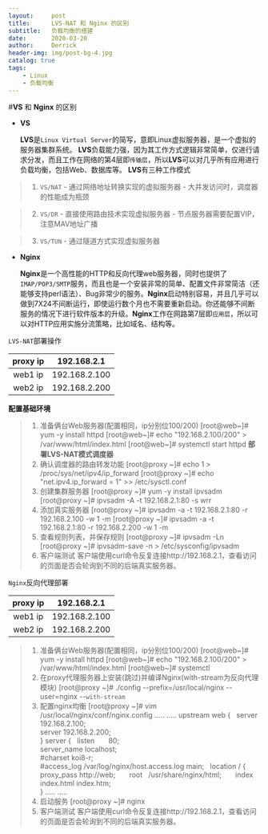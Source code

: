 ```yaml
---
layout:     post
title:      LVS-NAT 和 Nginx 的区别
subtitle:   负载均衡的搭建
date:       2020-03-20
author:     Derrick
header-img: img/post-bg-4.jpg
catalog: true
tags:
    - Linux
    - 负载均衡
---
```


#**VS** 和 **Nginx** 的区别

-   **VS**

    **LVS**是`Linux Virtual Server`的简写，意即Linux虚拟服务器，是一个虚拟的服务器集群系统。
    **LVS**负载能力强，因为其工作方式逻辑非常简单，仅进行请求分发，而且工作在网络的第4层即`传输层`，所以**LVS**可以对几乎所有应用进行负载均衡，包括Web、数据库等。
    **LVS**有三种工作模式
    
>1.  `VS/NAT`
    -   通过网络地址转换实现的虚拟服务器
    -   大并发访问时，调度器的性能成为瓶颈

>2.  `VS/DR`
    -   直接使用路由技术实现虚拟服务器
    -   节点服务器需要配置VIP，注意MAV地址广播

>3.  `VS/TUN`
    -   通过隧道方式实现虚拟服务器

-   **Nginx**

    **Nginx**是一个高性能的HTTP和反向代理web服务器，同时也提供了`IMAP/POP3/SMTP`服务，而且也是一个安装非常的简单、配置文件非常简洁（还能够支持perl语法）、Bug非常少的服务。**Nginx**启动特别容易，并且几乎可以做到7X24不间断运行，即使运行数个月也不需要重新启动。你还能够不间断服务的情况下进行软件版本的升级。**Nginx**工作在网路第7层即`应用层`，所以可以对HTTP应用实施分流策略，比如域名、结构等。

`LVS-NAT`部署操作

   |proxy ip|192.168.2.1|
   |:-:|:-:|
   |web1 ip|192.168.2.100|
   |web2 ip |192.168.2.200|

**配置基础环境** 
>1. 准备俩台Web服务器(配置相同，ip分别位100/200)
    [root@web\~]\# yum -y install httpd [root@web\~]\# echo "192.168.2.100/200" \> /var/www/html/index.html 
    [root@web\~]\# systemctl
start httpd **部署LVS-NAT模式调度器** 
>2. 确认调度器的路由转发功能
    [root@proxy \~]\# echo 1 \> /proc/sys/net/ipv4/ip\_forward 
    [root@proxy \~]\# echo "net.ipv4.ip\_forward = 1" \>\> /etc/sysctl.conf 
>3. 创建集群服务器 
    [root@proxy \~]\# yum -y install ipvsadm 
    [root@proxy \~]\# ipvsadm -A -t 192.168.2.1:80 -s wrr 
>4. 添加真实服务器 
    [root@proxy \~]\# ipvsadm -a -t 192.168.2.1:80 -r 192.168.2.100 -w 1 -m 
    [root@proxy \~]\# ipvsadm -a -t 192.168.2.1:80 -r 192.168.2.200 -w 1 -m 
>5. 查看规则列表，并保存规则 
    [root@proxy \~]\# ipvsadm -Ln 
    [root@proxy \~]\# ipvsadm-save -n \> /etc/sysconfig/ipvsadm 
>6. 客户端测试
客户端使用curl命令反复连接http://192.168.2.1，查看访问的页面是否会轮询到不同的后端真实服务器。

`Nginx`反向代理部署

   |proxy ip|192.168.2.1|
   |:-:|:-:|
   |web1 ip|192.168.2.100|
   |web2 ip |192.168.2.200|
   
>1. 准备俩台Web服务器(配置相同，ip分别位100/200)
    [root@web\~]\# yum -y install httpd [root@web\~]\# echo "192.168.2.100/200" \> /var/www/html/index.html 
    [root@web\~]\# systemctl
>2. 在proxy代理服务器上安装(跳过)并编译Nginx(with-stream为反向代理模块)
    [root@proxy \~]\# ./config --prefix=/usr/local/nginx --user=nginx --`with-stream`
>3.  配置nginx均衡 [root@proxy \~]\# vim /usr/local/nginx/conf/nginx.config 
    ..... ..... 
    upstream web {  
    server 192.168.2.100;              \
    server 192.168.2.200;      \
    } 
    server {   
    listen       80;  \
    server\_name localhost;   \
    #charset koi8-r;  \
    #access\_log /var/log/nginx/host.access.log main;   
    location / {  
    proxy\_pass http://web;       root   /usr/share/nginx/html;      
    index index.html index.htm;  \
    } 
    ..... .....
>4.  启动服务 
    [root@proxy \~]\# nginx
>5.  客户端测试
客户端使用curl命令反复连接http://192.168.2.1，查看访问的页面是否会轮询到不同的后端真实服务器。

